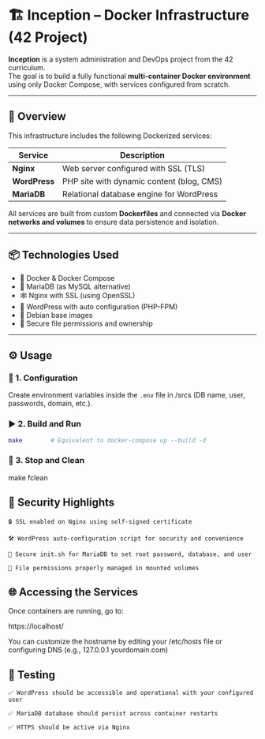 # 🏗️ Inception – Docker Infrastructure (42 Project)

**Inception** is a system administration and DevOps project from the 42 curriculum.  
The goal is to build a fully functional **multi-container Docker environment** using only Docker Compose, with services configured from scratch.

---

## 🚀 Overview

This infrastructure includes the following Dockerized services:

| Service   | Description                                   |
|-----------|-----------------------------------------------|
| **Nginx**     | Web server configured with SSL (TLS)          |
| **WordPress** | PHP site with dynamic content (blog, CMS)     |
| **MariaDB**   | Relational database engine for WordPress      |

All services are built from custom **Dockerfiles** and connected via **Docker networks and volumes** to ensure data persistence and isolation.

---

## 📦 Technologies Used

- 🐳 Docker & Docker Compose
- 🐬 MariaDB (as MySQL alternative)
- 🕸️ Nginx with SSL (using OpenSSL)
- 📝 WordPress with auto configuration (PHP-FPM)
- 🐧 Debian base images
- 🔐 Secure file permissions and ownership

---

## ⚙️ Usage

### 🔧 1. Configuration

Create environment variables inside the `.env` file in /srcs (DB name, user, passwords, domain, etc.).

### ▶️ 2. Build and Run

```bash
make        # Equivalent to docker-compose up --build -d
```
### 🛑 3. Stop and Clean

make fclean

## 🔐 Security Highlights

    🔒 SSL enabled on Nginx using self-signed certificate

    🛠️ WordPress auto-configuration script for security and convenience

    🐚 Secure init.sh for MariaDB to set root password, database, and user

    📁 File permissions properly managed in mounted volumes

## 🌐 Accessing the Services

Once containers are running, go to:

https://localhost/

You can customize the hostname by editing your /etc/hosts file or configuring DNS (e.g., 127.0.0.1 yourdomain.com)

## 🧪 Testing

    ✅ WordPress should be accessible and operational with your configured user

    ✅ MariaDB database should persist across container restarts

    ✅ HTTPS should be active via Nginx
